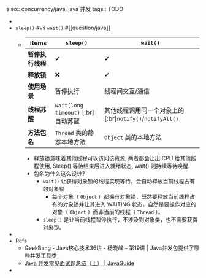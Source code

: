 also:: concurrency/java, java 并发
tags:: TODO

-
- `sleep()` #vs `wait()` #[[question/java]]
  - | **Items**   |`sleep()`  | `wait()`  |
    |--|--|--|
    | **暂停执行线程** | ✔     | ✔        |
    | **释放锁**   | ❌        | ✔        |
    | **使用场景** |  暂停执行   | 线程间交互/通信 |
    | **线程苏醒** |`wait(long timeout)` [:br]自动苏醒 |其他线程调用同一个对象上的[:br]`notify()`/`notifyAll()` |
    | **方法包名** | `Thread` 类的静态本地方法　| `Object`  类的本地方法  |
    - 释放锁意味着其他线程可以访问该资源, 两者都会让出 CPU 给其他线程使用, Sleep() 等待结束后进入就绪状态, wait() 则持续等待唤醒.
    - 包名为什么这么设计?
      - `wait()`  让获得对象锁的线程实现等待，会自动释放当前线程占有的对象锁
        - 每个对象（ `Object` ）都拥有对象锁，既然要释放当前线程占有的对象锁并让其进入 WAITING 状态，自然是要操作对应的对象（ `Object` ）而非当前的线程（ `Thread` ）。
      - `sleep()`  是让当前线程暂停执行，不涉及到对象类，也不需要获得对象锁。
-
- Refs
  - GeekBang - Java核心技术36讲 - 杨晓峰 - 第19讲 | Java并发包提供了哪些并发工具类
  - [Java 并发常见面试题总结（上） | JavaGuide](https://javaguide.cn/java/concurrent/java-concurrent-questions-01.html#%E8%AE%A4%E8%AF%86%E7%BA%BF%E7%A8%8B%E6%AD%BB%E9%94%81)
-